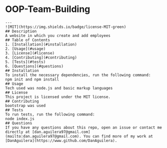 # OOP-Team-Building
    ---
    ![MIT](https://img.shields.io/badge/license-MIT-green)
    ## Description
    A website in which you create and add employees
    ## Table of Contents
    1. [Installation](#installation)
    2. [Usage](#usage)
    3. [License](#license)
    4. [Contributing](#contributing)
    5. [Tests](#tests)
    6. [Questions](#questions)
    ## Installation
    To install the necessary dependencies, run the following command:
    npm init and npm install
    ## Usage
    Tech used was node.js and basic markup languages
    ## License 
    This project is licensed under the MIT license.
    ## Contributing
    bootstrap was used
    ## Tests
    To run tests, run the following command:
    node index.js
    ## Questions
    If you have any questions about this repo, open an issue or contact me directly at [dan.aguilera97@gmail.com](mailto:dan.aguilera97@gmail.com). You can find more of my work at [DanAguilera](https://www.github.com/DanAguilera).
  